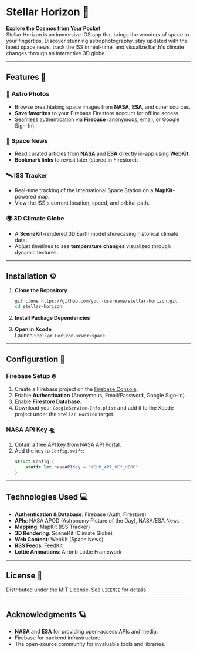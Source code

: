 # Stellar Horizon 🌌

**Explore the Cosmos from Your Pocket**  
Stellar Horizon is an immersive iOS app that brings the wonders of space to your fingertips. Discover stunning astrophotography, stay updated with the latest space news, track the ISS in real-time, and visualize Earth's climate changes through an interactive 3D globe.

---

## Features 🚀

### 🌠 Astro Photos 
- Browse breathtaking space images from **NASA**, **ESA**, and other sources.
- **Save favorites** to your Firebase Firestore account for offline access.
- Seamless authentication via **Firebase** (anonymous, email, or Google Sign-In).

### 📰 Space News 
- Read curated articles from **NASA** and **ESA** directly in-app using **WebKit**.
- **Bookmark links** to revisit later (stored in Firestore).

### 🛰️ ISS Tracker 
- Real-time tracking of the International Space Station on a **MapKit**-powered map.
- View the ISS's current location, speed, and orbital path.

### 🌍 3D Climate Globe 
- A **SceneKit**-rendered 3D Earth model showcasing historical climate data.
- Adjust timelines to see **temperature changes** visualized through dynamic textures.

---

## Installation ⚙️

1. **Clone the Repository**  
   ```bash
   git clone https://github.com/your-username/stellar-horizon.git
   cd stellar-horizon
   ```

2. **Install Package Dependencies**  

3. **Open in Xcode**  
   Launch `Stellar Horizon.xcworkspace`.

---

## Configuration 🔑

### Firebase Setup 🔥
1. Create a Firebase project on the [Firebase Console](https://console.firebase.google.com/).
2. Enable **Authentication** (Anonymous, Email/Password, Google Sign-In).
3. Enable **Firestore Database**.
4. Download your `GoogleService-Info.plist` and add it to the Xcode project under the `Stellar Horizon` target.

### NASA API Key 🛸
1. Obtain a free API key from [NASA API Portal](https://api.nasa.gov/).
2. Add the key to `Config.swift`:
   ```swift
   struct Config {
       static let nasaAPIKey = "YOUR_API_KEY_HERE"
   }
   ```

---

## Technologies Used 💻
- **Authentication & Database**: Firebase (Auth, Firestore)
- **APIs**: NASA APOD (Astronomy Picture of the Day), NASA/ESA News
- **Mapping**: MapKit (ISS Tracker)
- **3D Rendering**: SceneKit (Climate Globe)
- **Web Content**: WebKit (Space News)
- **RSS Feeds**: FeedKit
- **Lottie Animations**: Airbnb Lottie Framework

---

## License 📄
Distributed under the MIT License. See `LICENSE` for details.

---

## Acknowledgments 🪐
- **NASA** and **ESA** for providing open-access APIs and media.
- Firebase for backend infrastructure.
- The open-source community for invaluable tools and libraries.

  
